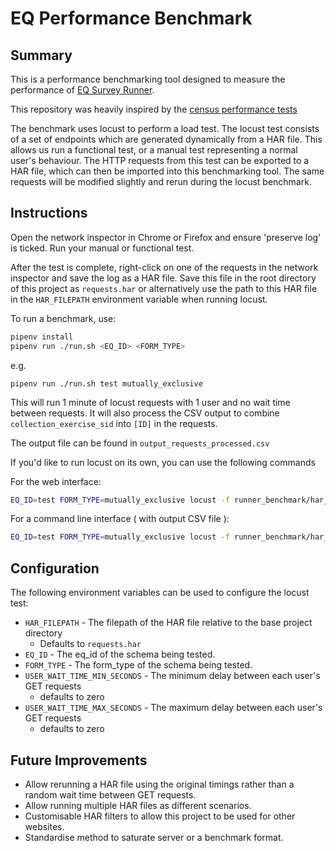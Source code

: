 # EQ Performance Benchmark

## Summary

This is a performance benchmarking tool designed to measure the performance of [EQ Survey Runner](https://github.com/ONSDigital/eq-survey-runner).

This repository was heavily inspired by the [census performance tests](https://github.com/ONSdigital/census-eq-performance-tests)

The benchmark uses locust to perform a load test. The locust test consists of a set of endpoints which are generated dynamically from a HAR file. This allows us run a functional test, or a manual test representing a normal user's behaviour. The HTTP requests from this test can be exported to a HAR file, which can then be imported into this benchmarking tool. The same requests will be modified slightly and rerun during the locust benchmark.

## Instructions

Open the network inspector in Chrome or Firefox and ensure 'preserve log' is ticked. Run your manual or functional test.

After the test is complete, right-click on one of the requests in the network inspector and save the log as a HAR file. Save this file in the root directory of this project as `requests.har` or alternatively use the path to this HAR file in the `HAR_FILEPATH` environment variable when running locust.

To run a benchmark, use:

```bash
pipenv install
pipenv run ./run.sh <EQ_ID> <FORM_TYPE>
```
e.g.
```
pipenv run ./run.sh test mutually_exclusive
```

This will run 1 minute of locust requests with 1 user and no wait time between requests. It will also process the CSV output to combine `collection_exercise_sid` into `[ID]` in the requests.

The output file can be found in `output_requests_processed.csv`

If you'd like to run locust on its own, you can use the following commands

For the web interface:

```bash
EQ_ID=test FORM_TYPE=mutually_exclusive locust -f runner_benchmark/har_replay_test.py --host=http://localhost:5000
```

For a command line interface ( with output CSV file ):

```bash
EQ_ID=test FORM_TYPE=mutually_exclusive locust -f runner_benchmark/har_replay_test.py --host=http://localhost:5000 --no-web -t 1m -c 100 -r 10 --csv=output
```

## Configuration

The following environment variables can be used to configure the locust test:

- `HAR_FILEPATH` - The filepath of the HAR file relative to the base project directory
  - Defaults to `requests.har`
- `EQ_ID` - The eq_id of the schema being tested.
- `FORM_TYPE` - The form_type of the schema being tested.
- `USER_WAIT_TIME_MIN_SECONDS` - The minimum delay between each user's GET requests
  - defaults to zero
- `USER_WAIT_TIME_MAX_SECONDS` - The maximum delay between each user's GET requests
  - defaults to zero

## Future Improvements

- Allow rerunning a HAR file using the original timings rather than a random wait time between GET requests.
- Allow running multiple HAR files as different scenarios.
- Customisable HAR filters to allow this project to be used for other websites.
- Standardise method to saturate server or a benchmark format.
